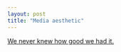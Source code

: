 ```yaml
---
layout: post
title: "Media aesthetic"
---
```


[We never knew how good we had it.](https://www.pinterest.com/an_gorski/vhs-cover/)

